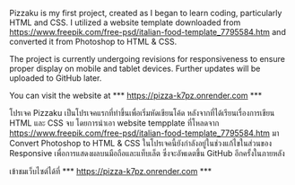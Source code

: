 Pizzaku is my first project, created as I began to learn coding, particularly HTML and CSS. I utilized a website template downloaded from https://www.freepik.com/free-psd/italian-food-template_7795584.htm and converted it from Photoshop to HTML & CSS.

The project is currently undergoing revisions for responsiveness to ensure proper display on mobile and tablet devices. Further updates will be uploaded to GitHub later.

You can visit the website at *** https://pizza-k7pz.onrender.com ***


โปรเจค Pizzaku เป็นโปรเจคแรกที่ทำขึ้นเพื่อเริ่มหัดเขียนโค้ด หลังจากที่ได้เรียนเรื่องการเขียน HTML และ CSS จบ
โดยการนำเอา website tempplate ที่โหลดจาก https://www.freepik.com/free-psd/italian-food-template_7795584.htm มา Convert Photoshop to HTML & CSS
ในโปรเจคนี้ยังกำลังอยู่ในช่วงแก้ไขในส่วนของ Responsive เพื่อการแสดงผลบนมือถือและแท็บเล็ต ซึ่งจะอัพเดตขึ้น GitHub อีกครั้งในภายหลัง

เข้าชมเว็บไซต์ได้ที่ *** https://pizza-k7pz.onrender.com ***
